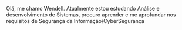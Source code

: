 Olá, me chamo Wendell.
Atualmente estou estudando Análise e desenvolvimento de Sistemas,
procuro aprender e me aprofundar nos requisitos de Segurança da Informação/CyberSegurança
